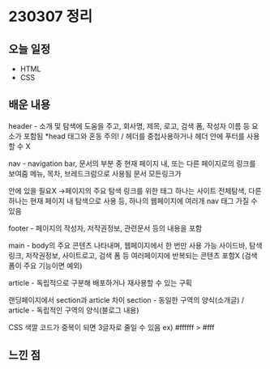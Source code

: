 # 230307 정리
## 오늘 일정
- HTML
- CSS
## 배운 내용
<sections>
header - 소개 및 탐색에 도움을 주고, 회사명, 제목, 로고, 검색 폼, 작성자 이름 등 요소가 포함됨
*head 태그와 혼동 주의! / 헤더를 중첩사용하거나 헤더 안에 푸터를 사용할 수 X

nav - navigation bar, 문서의 부분 중 현재 페이지 내, 또는 다른 페이지로의 링크를 보여줌
        메뉴, 목차, 브레드크럼으로 사용됨
        문서 모든링크가 <nav>안에 있을 필요X ->페이지의 주요 탐색 링크를 위한 태그
        하나는 사이트 전체탐색, 다른하나는 현재 페이지 내 탐색으로 사용 등, 하나의 웹페이지에 여러개 nav 태그 가질 수 있음

footer - 페이지의 작성자, 저작권정보, 관련문서 등의 내용을 포함

main - body의 주요 콘텐츠 나타내며, 웹페이지에서 한 번만 사용 가능
          사이드바, 탐색링크, 저작권정보, 사이트로고, 검색 폼 등 여러페이지에 반복되는 콘텐츠 포함X
	(검색폼이 주요 기능이면 예외)

article - 독립적으로 구분해 배포하거나 재사용할 수 있는 구획

랜딩페이지에서 section과 article 차이
section - 동일한 구역의 양식(소개글) / article - 독립적인 구역의 양식(블로그 내용)

CSS
색깔 코드가 중복이 되면 3글자로 줄일 수 있음 ex) #ffffff > #fff
 
## 느낀 점
  
